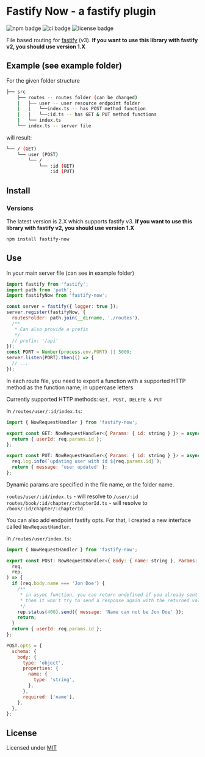 # Fastify Now - a fastify plugin

![npm badge](https://badgen.net/npm/v/fastify-now)
![ci badge](https://github.com/yonathan06/fastify-now/workflows/CI/badge.svg)
![license badge](https://img.shields.io/github/license/yonathan06/fastify-now)

File based routing for [fastify](https://www.fastify.io/) (v3).
**If you want to use this library with fastify v2, you should use version 1.X**

## Example (see example folder)

For the given folder structure

```bash
├── src
    ├── routes -- routes folder (can be changed)
    |   ├── user -- user resource endpoint folder
    |   |   └──index.ts -- has POST method function
    |   |   └──:id.ts -- has GET & PUT method functions
    |   └── index.ts
    └── index.ts -- server file
```

will result:

```bash
└── / (GET)
    └── user (POST)
        └── /
            └── :id (GET)
                :id (PUT)
```

## Install

### Versions

The latest version is 2.X which supports fastify v3.
**If you want to use this library with fastify v2, you should use version 1.X**

```sh
npm install fastify-now
```

## Use

In your main server file (can see in example folder)

```javascript
import fastify from 'fastify';
import path from 'path';
import fastifyNow from 'fastify-now';

const server = fastify({ logger: true });
server.register(fastifyNow, {
  routesFolder: path.join(__dirname, './routes'),
  /**
   * Can also provide a prefix
   */
  // prefix: '/api'
});
const PORT = Number(process.env.PORT) || 5000;
server.listen(PORT).then(() => {
  // ...
});
```

In each route file, you need to export a function with a supported HTTP method as the function name, in uppercase letters

Currently supported HTTP methods: `GET, POST, DELETE & PUT`

In `/routes/user/:id/index.ts`:

```javascript
import { NowRequestHandler } from 'fastify-now';

export const GET: NowRequestHandler<{ Params: { id: string } }> = async (req, rep) => {
  return { userId: req.params.id };
};

export const PUT: NowRequestHandler<{ Params: { id: string } }> = async (req, res) => {
  req.log.info(`updating user with id ${req.params.id}`);
  return { message: 'user updated' };
};
```

Dynamic params are specified in the file name, or the folder name.

`routes/user/:id/index.ts` - will resolve to `/user/:id`
`routes/book/:id/chapter/:chapterId.ts` - will resolve to `/book/:id/chapter/:chapterId`

You can also add endpoint fastify opts.
For that, I created a new interface called `NowRequestHandler`.

in `/routes/user/index.ts`:

```javascript
import { NowRequestHandler } from 'fastify-now';

export const POST: NowRequestHandler<{ Body: { name: string }, Params: { id: string } }> = async (
  req,
  rep,
) => {
  if (req.body.name === 'Jon Doe') {
    /**
     * in async function, you can return undefined if you already sent a response
     * then it won't try to send a response again with the returned value;
     */
    rep.status(400).send({ message: 'Name can not be Jon Doe' });
    return;
  }
  return { userId: req.params.id };
};

POST.opts = {
  schema: {
    body: {
      type: 'object',
      properties: {
        name: {
          type: 'string',
        },
      },
      required: ['name'],
    },
  },
};
```

## License

Licensed under [MIT](./LICENSE)
